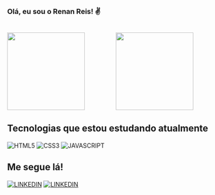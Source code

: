 ### Olá, eu sou o Renan Reis! ✌️
<br/>

<div>
    <a href="https://github.com/renanreisdev/" style="display: flex">
        <img height="180em" style="flex: 1" src="https://github-readme-stats.vercel.app/api?username=renanreisdev&show_icons=true&theme=dracula" />
        <img height="180em" style="flex: 1" src="https://github-readme-stats.vercel.app/api/top-langs/?username=renanreisdev&layout=compact&langs_count=4&theme=dracula" />
    </a>
</div>

## Tecnologias que estou estudando atualmente

<div style="display: inline-block">
    <img align="center" alt="HTML5" src="https://img.shields.io/badge/HTML5-E34F26?style=for-the-badge&logo=html5&logoColor=white" />
    <img align="center" alt="CSS3" src="https://img.shields.io/badge/CSS3-1572B6?style=for-the-badge&logo=css3&logoColor=white" />
    <img align="center" alt="JAVASCRIPT" src="https://img.shields.io/badge/JavaScript-323330?style=for-the-badge&logo=javascript&logoColor=F7DF1E" />
</div>

<br/>

## Me segue lá!
<div style="display: inline-block">
    <a href="https://www.linkedin.com/in/renan-reis-716491105/" target="_blank"><img align="center" alt="LINKEDIN" src="https://img.shields.io/badge/LinkedIn-0077B5?style=for-the-badge&logo=linkedin&logoColor=white" /></a>
    <a href="https://www.instagram.com/" target="_blank"><img align="center" alt="LINKEDIN" src="https://img.shields.io/badge/Instagram-E4405F?style=for-the-badge&logo=instagram&logoColor=white" /></a>
</div>

